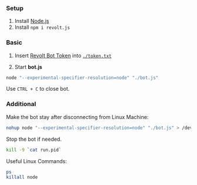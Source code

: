 ### Setup 
1. Install [Node.js](https://nodejs.org/en/download/current/)
2. Install `npm i revolt.js`
### Basic 
1. Insert [Revolt Bot Token](https://app.revolt.chat/settings/bots) into [`./token.txt`](./token.txt)

2. Start **bot.js**  
```bash
node "--experimental-specifier-resolution=node" "./bot.js"
```

Use `CTRL + C` to close bot. 


### Additional

Make the bot stay after disconnecting from Linux Machine:
```bash
nohup node "--experimental-specifier-resolution=node" "./bot.js" > /dev/null 2>&1 & echo $! > run.pid
```

Stop the bot if needed.
```bash
kill -9 `cat run.pid`
```

Useful Linux Commands:
```bash
ps
killall node
```
